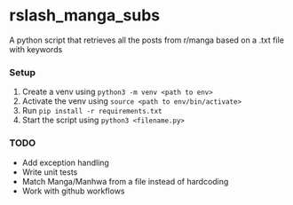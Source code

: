 # rslash_manga_subs
A python script that retrieves all the posts from r/manga based on a .txt file with keywords

### Setup
1. Create a venv using ```python3 -m venv <path to env>```
2. Activate the venv using ```source <path to env/bin/activate>```
3. Run ```pip install -r requirements.txt```
4. Start the script using ```python3 <filename.py>```


### TODO
- Add exception handling
- Write unit tests
- Match Manga/Manhwa from a file instead of hardcoding
- Work with github workflows
